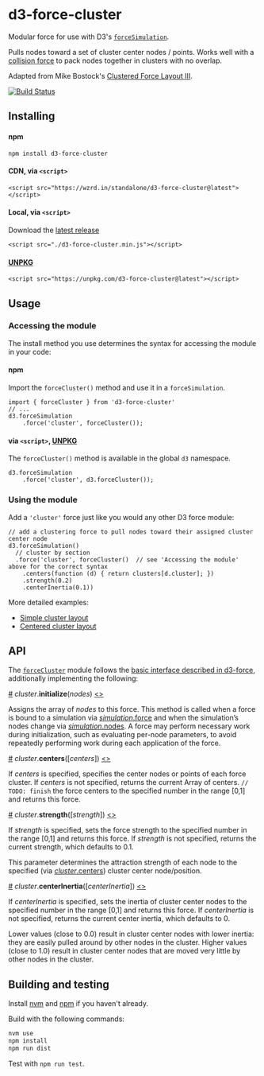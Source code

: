 # d3-force-cluster

Modular force for use with D3's [`forceSimulation`](https://github.com/d3/d3-force#forceSimulation).

Pulls nodes toward a set of cluster center nodes / points. Works well with a [collision force](https://github.com/d3/d3-force/blob/master/README.md#collision) to pack nodes together in clusters with no overlap.

Adapted from Mike Bostock's [Clustered Force Layout III](https://bl.ocks.org/mbostock/7881887).

[![Build Status](https://travis-ci.org/ericsoco/d3-force-cluster.svg?branch=master)](https://travis-ci.org/ericsoco/d3-force-cluster)


## Installing

#### npm

`npm install d3-force-cluster`

#### CDN, via `<script>`

`<script src="https://wzrd.in/standalone/d3-force-cluster@latest"></script>`

#### Local, via `<script>`

Download the [latest release](https://github.com/ericsoco/d3-force-cluster/releases/latest)

`<script src="./d3-force-cluster.min.js"></script>`

#### [UNPKG](https://unpkg.com/)

`<script src="https://unpkg.com/d3-force-cluster@latest"></script>`


## Usage

### Accessing the module

The install method you use determines the syntax for accessing the module in your code:

#### npm

Import the `forceCluster()` method and use it in a `forceSimulation`.

```
import { forceCluster } from 'd3-force-cluster'
// ...
d3.forceSimulation
	.force('cluster', forceCluster());
```

#### via `<script>`, [UNPKG](https://unpkg.com/)

The `forceCluster()` method is available in the global `d3` namespace.

```
d3.forceSimulation
	.force('cluster', d3.forceCluster());
```

### Using the module

Add a `'cluster'` force just like you would any other D3 force module:

```
// add a clustering force to pull nodes toward their assigned cluster center node
d3.forceSimulation()
  // cluster by section
  .force('cluster', forceCluster()	// see 'Accessing the module' above for the correct syntax
    .centers(function (d) { return clusters[d.cluster]; })
    .strength(0.2)
    .centerInertia(0.1))
```

More detailed examples:
- [Simple cluster layout](http://bl.ocks.org)
- [Centered cluster layout](http://bl.ocks.org)


## API

The [`forceCluster`](https://github.com/ericsoco/d3-force-cluster/blob/master/lib/forceCluster.js) module follows the [basic interface described in d3-force](https://github.com/d3/d3-force/blob/master/README.md#forces), additionally implementing the following:

<a name="cluster_initialize" href="#cluster_initialize">#</a> <i>cluster</i>.<b>initialize</b>(<i>nodes</i>) [<>](https://github.com/ericsoco/d3-force-cluster/blob/master/lib/forceCluster.js#L52 "Source")

Assigns the array of *nodes* to this force. This method is called when a force is bound to a simulation via [*simulation*.force](https://github.com/d3/d3-force/blob/master/README.md#simulation_force) and when the simulation’s nodes change via [*simulation*.nodes](https://github.com/d3/d3-force/blob/master/README.md#simulation_nodes). A force may perform necessary work during initialization, such as evaluating per-node parameters, to avoid repeatedly performing work during each application of the force.

<a name="cluster_centers" href="#cluster_centers">#</a> <i>cluster</i>.<b>centers</b>([<i>centers</i>]) [<>](https://github.com/ericsoco/d3-force-cluster/blob/master/lib/forceCluster.js#L62 "Source")

If *centers* is specified, specifies the center nodes or points of each force cluster. If *centers* is not specified, returns the current Array of centers.
`// TODO: finish`
the force centers to the specified number in the range [0,1] and returns this force. 

<a name="cluster_strength" href="#cluster_strength">#</a> <i>cluster</i>.<b>strength</b>([<i>strength</i>]) [<>](https://github.com/ericsoco/d3-force-cluster/blob/master/lib/forceCluster.js#L79 "Source")

If *strength* is specified, sets the force strength to the specified number in the range [0,1] and returns this force. If *strength* is not specified, returns the current strength, which defaults to 0.1.

This parameter determines the attraction strength of each node to the specified (via [*cluster*.centers](#cluster_centers)) cluster center node/position.

<a name="cluster_centerInertia" href="#cluster_centerInertia">#</a> <i>cluster</i>.<b>centerInertia</b>([<i>centerInertia</i>]) [<>](https://github.com/ericsoco/d3-force-cluster/blob/master/lib/forceCluster.js#L91 "Source")

If *centerInertia* is specified, sets the inertia of cluster center nodes to the specified number in the range [0,1] and returns this force. If *centerInertia* is not specified, returns the current center inertia, which defaults to 0.

Lower values (close to 0.0) result in cluster center nodes with lower inertia: they are easily pulled around by other nodes in the cluster. Higher values (close to 1.0) result in cluster center nodes that are moved very little by other nodes in the cluster.


## Building and testing

Install [nvm](http://nvm.sh) and [npm](http://npmjs.com) if you haven't already.

Build with the following commands:

```bash
nvm use
npm install
npm run dist
```

Test with `npm run test`.
